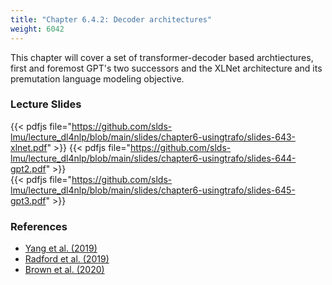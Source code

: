 ```yaml
---
title: "Chapter 6.4.2: Decoder architectures"
weight: 6042
---
```

This chapter will cover a set of transformer-decoder based archtiectures, first and foremost GPT's two successors and the XLNet architecture and its premutation language modeling objective.

<!--more-->

<!--
### Lecture video
{{< video id="TfrSKiOecWI" >}}
-->

### Lecture Slides
{{< pdfjs file="https://github.com/slds-lmu/lecture_dl4nlp/blob/main/slides/chapter6-usingtrafo/slides-643-xlnet.pdf" >}} 
{{< pdfjs file="https://github.com/slds-lmu/lecture_dl4nlp/blob/main/slides/chapter6-usingtrafo/slides-644-gpt2.pdf" >}}   
{{< pdfjs file="https://github.com/slds-lmu/lecture_dl4nlp/blob/main/slides/chapter6-usingtrafo/slides-645-gpt3.pdf" >}}

### References 

- [Yang et al. (2019)](https://proceedings.neurips.cc/paper/2019/file/dc6a7e655d7e5840e66733e9ee67cc69-Paper.pdf)
- [Radford et al. (2019)](https://cdn.openai.com/better-language-models/language_models_are_unsupervised_multitask_learners.pdf)
- [Brown et al. (2020)](https://papers.nips.cc/paper/2020/file/1457c0d6bfcb4967418bfb8ac142f64a-Paper.pdf)
